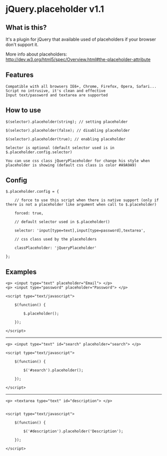jQuery.placeholder v1.1
==================================================

What is this?
--------------------------------------

It's a plugin for jQuery that available used of placeholders if your browser don't support it.

More info about placeholders: http://dev.w3.org/html5/spec/Overview.html#the-placeholder-attribute

Features
--------------------------------------

	Compatible with all browsers IE6+, Chrome, Firefox, Opera, Safari...
	Script no intrusive, it's clean and effective
	Input text/password and textarea are supported
	
How to use
--------------------------------------

	$(selector).placeholder(string); // setting placeholder
	
	$(selector).placeholder(false); // disabling placeholder
	
	$(selector).placeholder(true); // enabling placeholder
	
	Selector is optional (default selector used is in $.placeholder.config.selector)
	
	You can use css class jQueryPlaceholder for change his style when placeholder is showing (default css class is color #A9A9A9)

	
Config
--------------------------------------

	$.placeholder.config = {
	
		// force to use this script when there is native support (only if there is not a placeholder like argument when call to $.placeholder)
		 
		forced: true,
	
		// default selector used in $.placeholder()
		
		selector: 'input[type=text],input[type=password],textarea',

		// css class used by the placeholders
		
		classPlaceholder: 'jQueryPlaceholder'
		
	};
	
Examples
--------------------------------------

	<p> <input type="text" placeholder="Email"> </p>
	<p> <input type="password" placeholder="Password"> </p>

	<script type="text/javascript">

		$(function() {

			$.placeholder();
			
		});
		
	</script>
	
--------------------------------------

	<p> <input type="text" id="search" placeholder="search"> </p>

	<script type="text/javascript">

		$(function() {

			$('#search').placeholder();

		});
		
	</script>
	
--------------------------------------

	<p> <textarea type="text" id="description"> </p>

	
	<script type="text/javascript">

		$(function() {

			$('#description').placeholder('Description');
			
		});
		
	</script>
